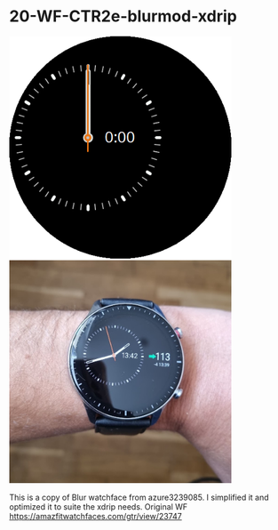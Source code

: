 # 20-WF-CTR2e-blurmod-xdrip

<img src="https://github.com/hibrice/xdrip-watchface-collection/blob/main/20-WF-CTR2e-blurmod-xdrip/Preview.gif" alt="drawing" width="400"/>
<br>
<img src="https://github.com/hibrice/xdrip-watchface-collection/blob/main/20-WF-CTR2e-blurmod-xdrip/preview_blur.jpeg" alt="drawing" width="400"/>

This is a copy of Blur watchface from azure3239085. I simplified it and optimized it to suite the xdrip needs.
Original WF https://amazfitwatchfaces.com/gtr/view/23747
